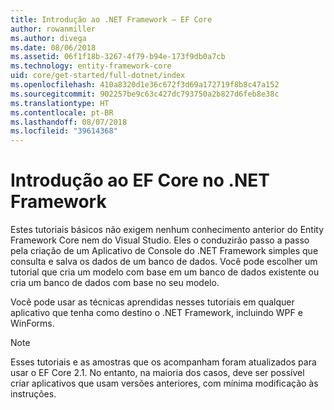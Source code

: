```yaml
---
title: Introdução ao .NET Framework – EF Core
author: rowanmiller
ms.author: divega
ms.date: 08/06/2018
ms.assetid: 06f1f18b-3267-4f79-b94e-173f9db0a7cb
ms.technology: entity-framework-core
uid: core/get-started/full-dotnet/index
ms.openlocfilehash: 410a8320d1e36c672f3d69a172719f8b8c47a152
ms.sourcegitcommit: 902257be9c63c427dc793750a2b827d6feb8e38c
ms.translationtype: HT
ms.contentlocale: pt-BR
ms.lasthandoff: 08/07/2018
ms.locfileid: "39614368"
---
```

# <a name="getting-started-with-ef-core-on-net-framework"></a>Introdução ao EF Core no .NET Framework

Estes tutoriais básicos não exigem nenhum conhecimento anterior do Entity Framework Core nem do Visual Studio. Eles o conduzirão passo a passo pela criação de um Aplicativo de Console do .NET Framework simples que consulta e salva os dados de um banco de dados. Você pode escolher um tutorial que cria um modelo com base em um banco de dados existente ou cria um banco de dados com base no seu modelo.

Você pode usar as técnicas aprendidas nesses tutoriais em qualquer aplicativo que tenha como destino o .NET Framework, incluindo WPF e WinForms.

> [!NOTE]  
> Esses tutoriais e as amostras que os acompanham foram atualizados para usar o EF Core 2.1. No entanto, na maioria dos casos, deve ser possível criar aplicativos que usam versões anteriores, com mínima modificação às instruções.

